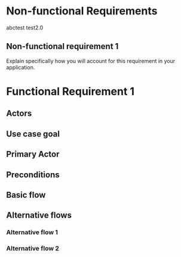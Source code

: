 # Non-functional Requirements

abctest
test2.0

## Non-functional requirement 1

Explain specifically how you will account for this requirement in your application.

# Functional Requirement 1

## Actors

## Use case goal

## Primary Actor

## Preconditions

## Basic flow

## Alternative flows

### Alternative flow 1

### Alternative flow 2
